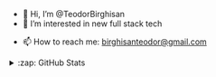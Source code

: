 - 👋 Hi, I’m @TeodorBirghisan
- 👀 I’m interested in new full stack tech
<!--- 🌱 I’m currently learning ...
- 💞️ I’m looking to collaborate on ... -->
- 📫 How to reach me: birghisanteodor@gmail.com

<details>
  <summary>:zap: GitHub Stats</summary>

  <img align="left" alt="codeSTACKr's GitHub Stats" src="https://github-readme-stats.codestackr.vercel.app/api?username=codeSTACKr&show_icons=true&hide_border=true" />

</details>

<!---
TeodorBirghisan/TeodorBirghisan is a ✨ special ✨ repository because its `README.md` (this file) appears on your GitHub profile.
You can click the Preview link to take a look at your changes.
--->
